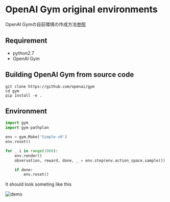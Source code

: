 # OpenAI Gym original environments
OpenAI Gymの自前環境の作成方法[参照](https://qiita.com/ohtaman/items/edcb3b0a2ff9d48a7def)

## Requirement 
- python2.7
- OpenAI Gym

## Building OpenAI Gym from source code

```
git clone https://github.com/openai/gym
cd gym
pip install -e .
```

## Environment

```python
import gym
import gym-pathplan

env = gym.Make('Simple-v0')
env.reset()

for _ i in range(1000):
    env.render()
    observation, reward, done, _ = env.step(env.action_space.sample()) # take a random action

    if done:
        env.reset()
```

It should look someting like this

![demo](https://github.com/Sadaku1993/gym-pathplan/blob/master/sample.gif)


